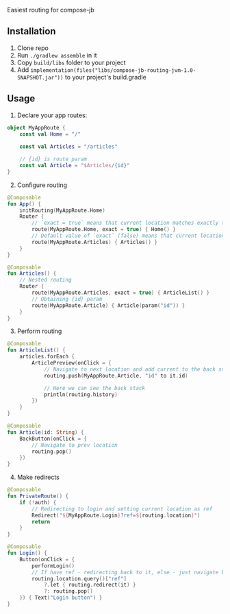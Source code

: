 Easiest routing for compose-jb

## Installation

1. Clone repo
2. Run `./gradlew assemble` in it
3. Copy `build/libs` folder to your project
4. Add `implementation(files("libs/compose-jb-routing-jvm-1.0-SNAPSHOT.jar"))` to your project's build.gradle

## Usage

1. Declare your app routes:

```kotlin
object MyAppRoute {
    const val Home = "/"
    
    const val Articles = "/articles"

    // {id} is route param
    const val Article = "$Articles/{id}"
}
```

2. Configure routing

```kotlin
@Composable
fun App() {
    initRouting(MyAppRoute.Home)
    Router {
        // `exact = true` means that current location matches exactly the given route.
        route(MyAppRoute.Home, exact = true) { Home() }
        // Default value of `exact` (false) means that current location can be any of those that starts with the given route. In this example location matches "/articles.*"
        route(MyAppRoute.Articles) { Articles() }
    }
}

@Composable
fun Articles() {
    // Nested routing
    Router {
        route(MyAppRoute.Articles, exact = true) { ArticleList() }
        // Obtaining {id} param
        route(MyAppRoute.Article) { Article(param("id")) }
    }
}
```

3. Perform routing

```kotlin
@Composable
fun ArticleList() {
    articles.forEach {
        ArticlePreview(onClick = {
            // Navigate to next location and add current to the back stack
            routing.push(MyAppRoute.Article, "id" to it.id)

            // Here we can see the back stack
            println(routing.history)
        })
    }
}

@Composable
fun Article(id: String) {
    BackButton(onClick = {
        // Navigate to prev location
        routing.pop()
    })
}
```

4. Make redirects

```kotlin
@Composable
fun PrivateRoute() {
    if (!auth) {
        // Redirecting to login and setting current location as ref
        Redirect("${MyAppRoute.Login}?ref=${routing.location}")
        return
    }
}

@Composable
fun Login() {
    Button(onClick = {
        performLogin()
        // If have ref - redirecting back to it, else - just navigate back
        routing.location.query()["ref"]
            ?.let { routing.redirect(it) }
            ?: routing.pop()
    }) { Text("Login button") }
}
```
